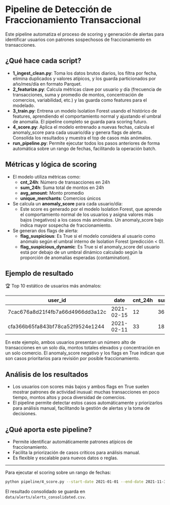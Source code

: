 # Pipeline de Detección de Fraccionamiento Transaccional

Este pipeline automatiza el proceso de scoring y generación de alertas para identificar usuarios con patrones sospechosos de fraccionamiento en transacciones.

## ¿Qué hace cada script?

- **1_ingest_clean.py**: Toma los datos brutos diarios, los filtra por fecha, elimina duplicados y valores atípicos, y los guarda particionados por año/mes/día en formato Parquet.
- **2_featurize.py**: Calcula métricas clave por usuario y día (frecuencia de transacciones, suma y promedio de montos, concentración de comercios, variabilidad, etc.) y las guarda como features para el modelado.
- **3_train.py**: Entrena un modelo Isolation Forest usando el histórico de features, aprendiendo el comportamiento normal y ajustando el umbral de anomalía. El pipeline completo se guarda para scoring futuro.
- **4_score.py**: Aplica el modelo entrenado a nuevas fechas, calcula el anomaly_score para cada usuario/día y genera flags de alerta. Consolida los resultados y muestra el top de casos más anómalos.
- **run_pipeline.py**: Permite ejecutar todos los pasos anteriores de forma automática sobre un rango de fechas, facilitando la operación batch.

## Métricas y lógica de scoring

- El modelo utiliza métricas como:
  - **cnt_24h**: Número de transacciones en 24h
  - **sum_24h**: Suma total de montos en 24h
  - **avg_amount**: Monto promedio
  - **unique_merchants**: Comercios únicos
- Se calcula un **anomaly_score** para cada usuario/día:
  - Este score es generado por el modelo Isolation Forest, que aprende el comportamiento normal de los usuarios y asigna valores más bajos (negativos) a los casos más anómalos. Un anomaly_score bajo indica mayor sospecha de fraccionamiento.
- Se generan dos flags de alerta:
  - **flag_suspicious**: Es True si el modelo considera al usuario como anómalo según el umbral interno de Isolation Forest (predicción < 0).
  - **flag_suspicious_dynamic**: Es True si el anomaly_score del usuario está por debajo de un umbral dinámico calculado según la proporción de anomalías esperadas (contamination).

## Ejemplo de resultado

🏆 Top 10 estático de usuarios más anómalos:

| user_id                          | date       | cnt_24h | sum_24h | avg_amount | unique_merchants | anomaly_score | flag_suspicious | flag_suspicious_dynamic |
|----------------------------------|------------|---------|---------|------------|------------------|---------------|-----------------|------------------------|
| 7cac676a8d21f4fb7a66d4966dd3a12c | 2021-02-15 |   12    | 3608.3  |   300.69   |        1         |   -0.1027     |      True       |         True           |
| cfa366b65fa843bf78ca52f9524e1244 | 2021-02-11 |   33    | 18361.7 |   556.41   |        1         |   -0.0948     |      True       |         True           |

En este ejemplo, ambos usuarios presentan un número alto de transacciones en un solo día, montos totales elevados y concentración en un solo comercio. El anomaly_score negativo y los flags en True indican que son casos prioritarios para revisión por posible fraccionamiento.

## Análisis de los resultados
- Los usuarios con scores más bajos y ambos flags en True suelen mostrar patrones de actividad inusual: muchas transacciones en poco tiempo, montos altos y poca diversidad de comercios.
- El pipeline permite detectar estos casos automáticamente y priorizarlos para análisis manual, facilitando la gestión de alertas y la toma de decisiones.

## ¿Qué aporta este pipeline?
- Permite identificar automáticamente patrones atípicos de fraccionamiento.
- Facilita la priorización de casos críticos para análisis manual.
- Es flexible y escalable para nuevos datos o reglas.

---

Para ejecutar el scoring sobre un rango de fechas:

```bash
python pipeline/4_score.py --start-date 2021-01-01 --end-date 2021-11-30
```

El resultado consolidado se guarda en `data/alerts/alerts_consolidated.csv`.
